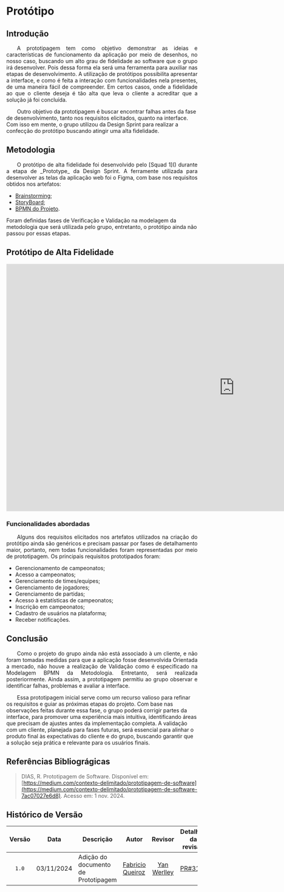 # Protótipo

## Introdução

<p align="justify">&emsp;&emsp;A prototipagem tem como objetivo demonstrar as ideias e características de funcionamento da aplicação por meio de desenhos, no nosso caso, buscando um alto grau de fidelidade ao software que o grupo irá desenvolver. Pois dessa forma ela será uma ferramenta para auxiliar nas etapas de desenvolvimento. A utilização de protótipos possibilita apresentar a interface, e como é feita a interação com funcionalidades nela presentes, de uma maneira fácil de compreender. Em certos casos, onde a fidelidade ao que o cliente deseja é tão alta que leva o cliente a acreditar que a solução já foi concluída. 

&emsp;&emsp;Outro objetivo da prototipagem é buscar encontrar falhas antes da fase de desenvolvimento, tanto nos requisitos elicitados, quanto na interface.  Com isso em mente, o grupo utilizou da Design Sprint para realizar a confecção do protótipo buscando atingir uma alta fidelidade.</p>

## Metodologia

<p align="justify">&emsp;&emsp;O protótipo de alta fidelidade foi desenvolvido pelo [Squad 1](<!-- PATH -->) durante a etapa de _Prototype_ da Design Sprint. A ferramente utilizada para desenvolver as telas da aplicação web foi o Figma, com base nos requisitos obtidos nos artefatos:</p>

  - [Brainstorming](/DesignSprint/brainstorming.md);
  - [StoryBoard](<!-- PATH -->);
  - [BPMN do Projeto](/IniciativasExtras/projeto.md).

Foram definidas fases de Verificação e Validação na modelagem da metodologia que será utilizada pelo grupo, entretanto, o protótipo ainda não passou por essas etapas.

## Protótipo de Alta Fidelidade

<iframe style="border: 1px solid rgba(0, 0, 0, 0.1);" width="1200" height="650" src="https://embed.figma.com/proto/yEyaXcxeiijamTfDtlTTYY/TorneioPro?scaling=min-zoom&content-scaling=fixed&page-id=0%3A1&node-id=2-190&starting-point-node-id=2%3A190&embed-host=share" allowfullscreen></iframe>

### Funcionalidades abordadas

<p align="justify">&emsp;&emsp;Alguns dos requisitos elicitados nos artefatos utilizados na criação do protótipo ainda são genéricos e precisam passar por fases de detalhamento maior, portanto, nem todas funcionalidades foram representadas por meio de prototipagem. Os principais requisitos prototipados foram:</p>

  - Gerencionamento de campeonatos;
  - Acesso a campeonatos;
  - Gerenciamento de times/equipes;
  - Gerenciamento de jogadores;
  - Gerenciamento de partidas;
  - Acesso à estatísticas de campeonatos;
  - Inscrição em campeonatos;
  - Cadastro de usuários na plataforma;
  - Receber notificações.

<!-- ### Paleta de cores -->

## Conclusão

<p align="justify">&emsp;&emsp;Como o projeto do grupo ainda não está associado à um cliente, e não foram tomadas medidas para que a aplicação fosse desenvolvida Orientada a mercado, não houve a realização de Validação como é especificado na Modelagem BPMN da Metodologia. Entretanto, será realizada posteriormente. Ainda assim, a prototipagem permitiu ao grupo observar e identificar falhas, problemas e avaliar a interface.

&emsp;&emsp;Essa prototipagem inicial serve como um recurso valioso para refinar os requisitos e guiar as próximas etapas do projeto. Com base nas observações feitas durante essa fase, o grupo poderá corrigir partes da interface, para promover uma experiência mais intuitiva, identificando áreas que precisam de ajustes antes da implementação completa. A validação com um cliente, planejada para fases futuras, será essencial para alinhar o produto final às expectativas do cliente e do grupo, buscando garantir que a solução seja prática e relevante para os usuários finais.</p>

## Referências Bibliográgicas

> DIAS, R. Prototipagem de Software. Disponível em: [https://medium.com/contexto-delimitado/prototipagem-de-software](https://medium.com/contexto-delimitado/prototipagem-de-software-7ac07027e6d8). Acesso em: 1 nov. 2024.

## Histórico de Versão

|Versão|Data|Descrição|Autor|Revisor| Detalhes da revisão |
|:----:|----|---------|-----|:-------:|-----| 
| `1.0` | 03/11/2024 | Adição do documento de Prototipagem | [Fabricio Queiroz](https://github.com/FabricioDeQueiroz) | [Yan Werlley](https://github.com/YanWerlley) | [PR#31](https://github.com/UnBArqDsw2024-2/2024.2_G4_Esporte_Entrega_01/pull/31) |